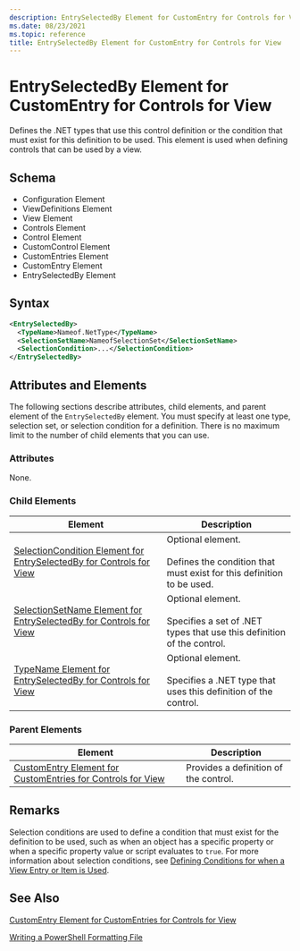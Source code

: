 ```yaml
---
description: EntrySelectedBy Element for CustomEntry for Controls for View
ms.date: 08/23/2021
ms.topic: reference
title: EntrySelectedBy Element for CustomEntry for Controls for View
---
```

# EntrySelectedBy Element for CustomEntry for Controls for View

Defines the .NET types that use this control definition or the condition that must exist for this
definition to be used. This element is used when defining controls that can be used by a view.

## Schema

- Configuration Element
- ViewDefinitions Element
- View Element
- Controls Element
- Control Element
- CustomControl Element
- CustomEntries Element
- CustomEntry Element
- EntrySelectedBy Element

## Syntax

```xml
<EntrySelectedBy>
  <TypeName>Nameof.NetType</TypeName>
  <SelectionSetName>NameofSelectionSet</SelectionSetName>
  <SelectionCondition>...</SelectionCondition>
</EntrySelectedBy>
```

## Attributes and Elements

The following sections describe attributes, child elements, and parent element of the
`EntrySelectedBy` element. You must specify at least one type, selection set, or selection condition
for a definition. There is no maximum limit to the number of child elements that you can use.

### Attributes

None.

### Child Elements

|Element|Description|
|-------------|-----------------|
|[SelectionCondition Element for EntrySelectedBy for Controls for View](./selectioncondition-element-for-entryselectedby-for-controls-for-view-format.md)|Optional element.<br /><br /> Defines the condition that must exist for this definition to be used.|
|[SelectionSetName Element for EntrySelectedBy for Controls for View](./selectionsetname-element-for-entryselectedby-for-controls-for-view-format.md)|Optional element.<br /><br /> Specifies a set of .NET types that use this definition of the control.|
|[TypeName Element for EntrySelectedBy for Controls for View](./typename-element-for-entryselectedby-for-controls-for-view-format.md)|Optional element.<br /><br /> Specifies a .NET type that uses this definition of the control.|

### Parent Elements

|Element|Description|
|-------------|-----------------|
|[CustomEntry Element for CustomEntries for Controls for View](./customentry-element-for-customentries-for-controls-for-view-format.md)|Provides a definition of the control.|

## Remarks

Selection conditions are used to define a condition that must exist for the definition to be used,
such as when an object has a specific property or when a specific property value or script evaluates
to `true`. For more information about selection conditions, see [Defining Conditions for when a View Entry or Item is Used](./defining-conditions-for-displaying-data.md).

## See Also

[CustomEntry Element for CustomEntries for Controls for View](./customentry-element-for-customentries-for-controls-for-view-format.md)

[Writing a PowerShell Formatting File](./writing-a-powershell-formatting-file.md)
